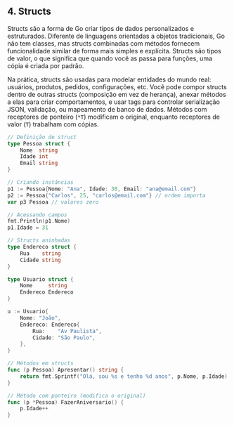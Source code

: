 ## 4. Structs

Structs são a forma de Go criar tipos de dados personalizados e estruturados. Diferente de linguagens orientadas a objetos tradicionais, Go não tem classes, mas structs combinadas com métodos fornecem funcionalidade similar de forma mais simples e explícita. Structs são tipos de valor, o que significa que quando você as passa para funções, uma cópia é criada por padrão.

Na prática, structs são usadas para modelar entidades do mundo real: usuários, produtos, pedidos, configurações, etc. Você pode compor structs dentro de outras structs (composição em vez de herança), anexar métodos a elas para criar comportamentos, e usar tags para controlar serialização JSON, validação, ou mapeamento de banco de dados. Métodos com receptores de ponteiro (`*T`) modificam o original, enquanto receptores de valor (`T`) trabalham com cópias.

```go
// Definição de struct
type Pessoa struct {
    Nome  string
    Idade int
    Email string
}

// Criando instâncias
p1 := Pessoa{Nome: "Ana", Idade: 30, Email: "ana@email.com"}
p2 := Pessoa{"Carlos", 25, "carlos@email.com"} // ordem importa
var p3 Pessoa // valores zero

// Acessando campos
fmt.Println(p1.Nome)
p1.Idade = 31

// Structs aninhadas
type Endereco struct {
    Rua    string
    Cidade string
}

type Usuario struct {
    Nome     string
    Endereco Endereco
}

u := Usuario{
    Nome: "João",
    Endereco: Endereco{
        Rua:    "Av Paulista",
        Cidade: "São Paulo",
    },
}

// Métodos em structs
func (p Pessoa) Apresentar() string {
    return fmt.Sprintf("Olá, sou %s e tenho %d anos", p.Nome, p.Idade)
}

// Método com ponteiro (modifica o original)
func (p *Pessoa) FazerAniversario() {
    p.Idade++
}
```